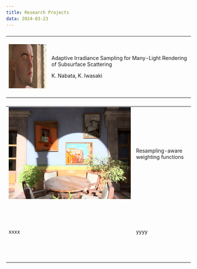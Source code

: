 ```yaml
---
title: Research Projects
data: 2024-03-23
---
```


###
<style>
td {
height: 160px;
text-align: left;
vertical-align: middle;
}
</style>

<table>
<tbody><tr>
<!--- <td width="160" height="120" valign="top"> -->
<td>
<img src="./img/tvcg2021.png" width="160" height="120">
</td>
<!--- <td width="640" height="120" vertical-alignvalign="top"> -->
<td>
<p>Adaptive Irradiance Sampling for Many-Light Rendering of Subsurface Scattering</p>
<p>K. Nabata, K. Iwasaki</p>
<!-- <p>IEEE Transactions on Visualization and Computer Graphics</p> -->
</td>
</tr>
</tbody>
</table>

###
|    |    |
|----|----|
|<img src="./img/tog2020.png">|Resampling-aware weighting functions|
|xxxx|yyyy|
